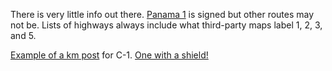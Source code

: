 There is very little info out there. [Panama 1](https://www.google.com/maps/@8.0999583,-80.965747,3a,29.9y,306.68h,117.55t/data=!3m6!1e1!3m4!1s3vCrNVYWHxsYuqEJseKp0Q!2e0!7i16384!8i8192?entry=ttu) is signed but other routes may not be. Lists of highways always include what third-party maps label 1, 2, 3, and 5.

[Example of a km post](https://www.google.com/maps/@8.3881962,-82.2034243,3a,15y,185.8h,83.43t/data=!3m6!1e1!3m4!1sVaemAxPruNzgdC1RvT0H_g!2e0!7i16384!8i8192?entry=ttu) for C-1. [One with a shield!](https://www.google.com/maps/@8.2007782,-81.1819299,3a,15y,318.68h,87.83t/data=!3m6!1e1!3m4!1suz8TncObveDA4N34X2Uv_A!2e0!7i16384!8i8192?entry=ttu)
